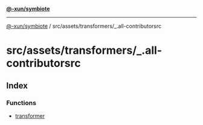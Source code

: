 [**@-xun/symbiote**](../../../../README.md)

***

[@-xun/symbiote](../../../../README.md) / src/assets/transformers/\_.all-contributorsrc

# src/assets/transformers/\_.all-contributorsrc

## Index

### Functions

- [transformer](functions/transformer.md)
